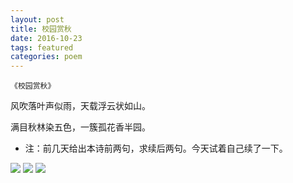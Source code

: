 ```yaml
---
layout: post
title: 校园赏秋
date: 2016-10-23
tags: featured
categories: poem
---
```

`《校园赏秋》`

风吹落叶声似雨，天载浮云状如山。

满目秋林染五色，一簇孤花香半园。

<!--more-->

- 注：前几天给出本诗前两句，求续后两句。今天试着自己续了一下。

![]({{site.url}}/Images/39.JPG)
![]({{site.url}}/Images/40.JPG)
![]({{site.url}}/Images/41.JPG)

<script>
  (function(i,s,o,g,r,a,m){i['GoogleAnalyticsObject']=r;i[r]=i[r]||function(){
  (i[r].q=i[r].q||[]).push(arguments)},i[r].l=1*new Date();a=s.createElement(o),
  m=s.getElementsByTagName(o)[0];a.async=1;a.src=g;m.parentNode.insertBefore(a,m)
  })(window,document,'script','https://www.google-analytics.com/analytics.js','ga');

  ga('create', 'UA-85986843-1', 'auto');
  ga('send', 'pageview');

</script>
